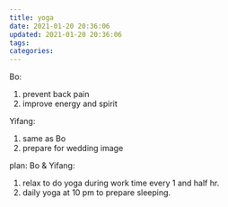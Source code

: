 ```yaml
---
title: yoga
date: 2021-01-20 20:36:06
updated: 2021-01-20 20:36:06
tags:
categories:
---
```


Bo: 
1. prevent back pain
2. improve energy and spirit

Yifang: 
1. same as Bo
2. prepare for wedding image

plan: 
Bo & Yifang: 
1. relax to do yoga during work time every 1 and half hr.
2. daily yoga at 10 pm to prepare sleeping.